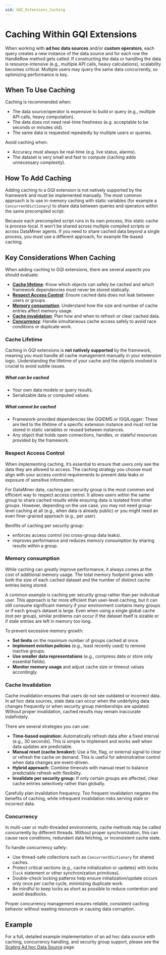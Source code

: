 ```yaml
---
uid: GQI_Extensions_Caching
---
```


# Caching Within GQI Extensions

When working with **ad hoc data sources** and/or **custom operators**, each query creates a new instance of the data source and for each row the HandleRow method gets called. If constructing the data or handling the data is resource-intensive (e.g., multiple API calls, heavy calculations), scalability becomes critical. Multiple users may query the same data concurrently, so optimizing performance is key.

## When To Use Caching

Caching is recommended when:
- The data source/operator is expensive to build or query (e.g., multiple API calls, heavy computation).
- The data does not need real-time freshness (e.g. acceptable to be seconds or minutes old).
- The same data is requested repeatedly by multiple users or queries.

Avoid caching when:
- Accuracy must always be real-time (e.g. live status, alarms).
- The dataset is very small and fast to compute (caching adds unnecessary complexity).

## How To Add Caching

Adding caching to a GQI extension is not natively supported by the framework and must be implemented manually. The most common approach is to use in-memory caching with static variables (for example a `ConcurrentDictionary`) to share data between queries and operators within the same precompiled script.

Because each precompiled script runs in its own process, this static cache is process-local. It won’t be shared across multiple compiled scripts or across DataMiner agents. If you need to share cached data beyond a single process, you must use a different approach, for example file-based caching.

## Key Considerations When Caching

When adding caching to GQI extensions, there are several aspects you should evaluate:

- [**Cache lifetime**](#cache-lifetime): Know which objects can safely be cached and which framework dependencies must never be stored statically.
- [**Respect Access Control**](#respect-access-control): Ensure cached data does not leak between users or groups.
- [**Memory consumption**](#memory-consumption): Understand how the size and number of cache entries affect memory usage.  
- [**Cache invalidation**](#cache-invalidation): Plan how and when to refresh or clear cached data.
- [**Concurrency**](#concurrency): Handle simultaneous cache access safely to avoid race conditions or duplicate work.

### Cache Lifetime

Caching in GQI extensions is **not natively supported** by the framework, meaning you must handle all cache management manually in your extension logic. Understanding the lifetime of your cache and the objects involved is crucial to avoid subtle issues.

##### What can be cached

- Your own data models or query results.
- Serializable data or computed values:

##### What cannot be cached

- Framework-provided dependencies like GQIDMS or IGQILogger:
These are tied to the lifetime of a specific extension instance and must not be stored in static variables or reused between instances.
- Any object that holds open connections, handles, or stateful resources provided by the framework.

### Respect Access Control

When implementing caching, it’s essential to ensure that users only see the data they are allowed to access. The caching strategy you choose must align with your access control requirements to prevent data leaks or exposure of sensitive information.

For DataMiner data, caching per security group is the most common and efficient way to respect access control. It allows users within the same group to share cached results while ensuring data is isolated from other groups. However, depending on the use case, you may not need group-level caching at all (e.g., when data is already public) or you might need an even finer-grained approach (e.g., per user).

Benifits of caching per security group:
- enforces access control (no cross-group data leaks).
- improves performance and reduces memory consumption by sharing results within a group.

### Memory consumption

While caching can greatly improve performance, it always comes at the cost of additional memory usage. The total memory footprint grows with both the size of each cached dataset and the number of distinct cache entries being stored.

A common example is caching per security group rather than per individual user. This approach is far more efficient than user-level caching, but it can still consume significant memory if your environment contains many groups or if each group’s dataset is large. Even when using a single global cache (not per group), similar problems can occur if the dataset itself is sizable or if stale entries are left in memory too long.

To prevent excessive memory growth:
- **Set limits** on the maximum number of groups cached at once.  
- **Implement eviction policies** (e.g., least recently used) to remove inactive groups.  
- **Use smaller data representations** (e.g., compress data or store only essential fields).  
- **Monitor memory usage** and adjust cache size or timeout values accordingly.  

### Cache Invalidation

Cache invalidation ensures that users do not see outdated or incorrect data. In ad hoc data sources, stale data can occur when the underlying data changes frequently or when security group memberships are updated. Without proper invalidation, cached results may remain inaccurate indefinitely.

There are several strategies you can use:  

- **Time-based expiration:** Automatically refresh data after a fixed interval (e.g., 30 seconds). This is simple to implement and works well when data updates are predictable.  
- **Manual reset (cache breaker):** Use a file, flag, or external signal to clear or refresh the cache on demand. This is useful for administrative control when data changes are event-driven.  
- **Hybrid approach:** Combine timeouts with manual reset to balance predictable refresh with flexibility.  
- **Invalidate per security group:** If only certain groups are affected, clear cache entries selectively rather than globally.  

Carefully plan invalidation frequency. Too frequent invalidation negates the benefits of caching, while infrequent invalidation risks serving stale or incorrect data.

### Concurrency

In multi-user or multi-threaded environments, cache methods may be called concurrently by different threads. Without proper synchronization, this can cause race conditions, redundant data fetching, or inconsistent cache state.

To handle concurrency safely:

- Use thread-safe collections such as `ConcurrentDictionary` for shared caches.
- Protect critical sections (e.g., cache initialization or updates) with locks (`lock` statement or other synchronization primitives).
- Double-check locking patterns help ensure initialization/update occurs only once per cache cycle, minimizing duplicate work.
- Be mindful to keep locks as short as possible to reduce contention and avoid deadlocks.

Proper concurrency management ensures reliable, consistent caching behavior without wasting resources or causing data corruption.


## Example

For a full, detailed example implementation of an ad hoc data source with caching, concurrency handling, and security group support, please see the [Scaling Ad hoc Data Source](xref:Scaling_Ad_hoc_Data_Source) page.
